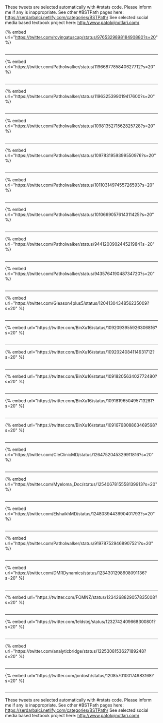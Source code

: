 

These tweets are selected automatically with #rstats code. Please inform me if any is inappropriate.
See other #BSTPath pages here: https://serdarbalci.netlify.com/categories/BSTPath/ 
See selected social media based textbook project here: http://www.patolojinotlari.com/

{% embed url="https://twitter.com/rovingatuscap/status/976532989818490880?s=20" %}<br>
<br>
<hr>
{% embed url="https://twitter.com/Patholwalker/status/1196687785840627712?s=20" %}<br>
<br>
<hr>
{% embed url="https://twitter.com/Patholwalker/status/1196325399019417600?s=20" %}<br>
<br>
<hr>
{% embed url="https://twitter.com/Patholwalker/status/1098135271562825728?s=20" %}<br>
<br>
<hr>
{% embed url="https://twitter.com/Patholwalker/status/1097831959399550976?s=20" %}<br>
<br>
<hr>
{% embed url="https://twitter.com/Patholwalker/status/1011031497455726593?s=20" %}<br>
<br>
<hr>
{% embed url="https://twitter.com/Patholwalker/status/1010669057614311425?s=20" %}<br>
<br>
<hr>
{% embed url="https://twitter.com/Patholwalker/status/944120090244521984?s=20" %}<br>
<br>
<hr>
{% embed url="https://twitter.com/Patholwalker/status/943576419048734720?s=20" %}<br>
<br>
<hr>
{% embed url="https://twitter.com/Gleason4plus5/status/1204130434856235009?s=20" %}<br>
<br>
<hr>
{% embed url="https://twitter.com/BinXu16/status/1092093955926306816?s=20" %}<br>
<br>
<hr>
{% embed url="https://twitter.com/BinXu16/status/1092024084114931712?s=20" %}<br>
<br>
<hr>
{% embed url="https://twitter.com/BinXu16/status/1091820563402772480?s=20" %}<br>
<br>
<hr>
{% embed url="https://twitter.com/BinXu16/status/1091819650495713281?s=20" %}<br>
<br>
<hr>
{% embed url="https://twitter.com/BinXu16/status/1091676808863469568?s=20" %}<br>
<br>
<hr>
{% embed url="https://twitter.com/CleClinicMD/status/1264752045329911816?s=20" %}<br>
<br>
<hr>
{% embed url="https://twitter.com/Myeloma_Doc/status/1254067815558139913?s=20" %}<br>
<br>
<hr>
{% embed url="https://twitter.com/ElshaikhMD/status/1248039443690401793?s=20" %}<br>
<br>
<hr>
{% embed url="https://twitter.com/Patholwalker/status/919787529468907521?s=20" %}<br>
<br>
<hr>
{% embed url="https://twitter.com/DMRDynamics/status/1234301298608091136?s=20" %}<br>
<br>
<hr>
{% embed url="https://twitter.com/FOMNZ/status/1234268829057835008?s=20" %}<br>
<br>
<hr>
{% embed url="https://twitter.com/feldstej/status/1232742409668300801?s=20" %}<br>
<br>
<hr>
{% embed url="https://twitter.com/analyticbridge/status/1225308153627189248?s=20" %}<br>
<br>
<hr>
{% embed url="https://twitter.com/jordosh/status/1208570100174983168?s=20" %}<br>
<br>
<hr>


These tweets are selected automatically with #rstats code. Please inform me if any is inappropriate.
See other #BSTPath pages here: https://serdarbalci.netlify.com/categories/BSTPath/ 
See selected social media based textbook project here: http://www.patolojinotlari.com/
